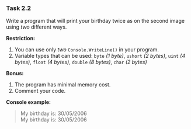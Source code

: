 ### Task 2.2


Write a program that will print your birthday twice as on the second image using _two_ different ways.


**Restriction:** 
1. You can use only _two_ ```Console.WriteLine()``` in your program.
2. Variable types that can be used:
```byte``` _(1 byte)_, ```ushort``` _(2 bytes)_, ```uint``` _(4 bytes)_, ```float``` _(4 bytes)_, ```double``` _(8 bytes)_, ```char``` _(2 bytes)_


**Bonus:**
1. The program has minimal memory cost.
2. Comment your code.


**Console example:**
> My birthday is: 30/05/2006 <br>
> My birthday is: 30/05/2006
